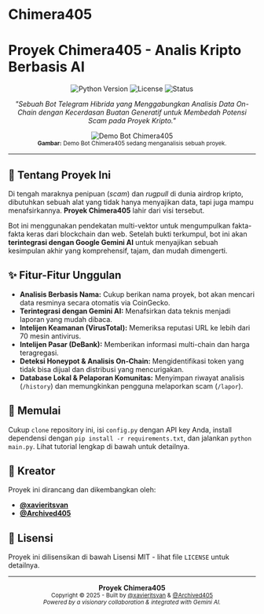 # Chimera405

# Proyek Chimera405 - Analis Kripto Berbasis AI

<p align="center">
  <img src="https://img.shields.io/badge/Python-3.9%2B-blue?style=for-the-badge&logo=python" alt="Python Version">
  <img src="https://img.shields.io/badge/License-MIT-green?style=for-the-badge" alt="License">
  <img src="https://img.shields.io/badge/Status-Stabil-brightgreen?style=for-the-badge" alt="Status">
</p>

<p align="center">
  <em>"Sebuah Bot Telegram Hibrida yang Menggabungkan Analisis Data On-Chain dengan Kecerdasan Buatan Generatif untuk Membedah Potensi Scam pada Proyek Kripto."</em>
</p>

<p align="center">
  <img src="[https://imgur.com/a/qjVhBAO]" alt="Demo Bot Chimera405">
  <br>
  <sup><strong>Gambar:</strong> Demo Bot Chimera405 sedang menganalisis sebuah proyek.</sup>
</p>

---

## 📜 Tentang Proyek Ini

Di tengah maraknya penipuan (*scam*) dan *rugpull* di dunia airdrop kripto, dibutuhkan sebuah alat yang tidak hanya menyajikan data, tapi juga mampu menafsirkannya. **Proyek Chimera405** lahir dari visi tersebut.

Bot ini menggunakan pendekatan multi-vektor untuk mengumpulkan fakta-fakta keras dari blockchain dan web. Setelah bukti terkumpul, bot ini akan **terintegrasi dengan Google Gemini AI** untuk menyajikan sebuah kesimpulan akhir yang komprehensif, tajam, dan mudah dimengerti.

## ✨ Fitur-Fitur Unggulan

- **Analisis Berbasis Nama:** Cukup berikan nama proyek, bot akan mencari data resminya secara otomatis via CoinGecko.
- **Terintegrasi dengan Gemini AI:** Menafsirkan data teknis menjadi laporan yang mudah dibaca.
- **Intelijen Keamanan (VirusTotal):** Memeriksa reputasi URL ke lebih dari 70 mesin antivirus.
- **Intelijen Pasar (DeBank):** Memberikan informasi multi-chain dan harga teragregasi.
- **Deteksi Honeypot & Analisis On-Chain:** Mengidentifikasi token yang tidak bisa dijual dan distribusi yang mencurigakan.
- **Database Lokal & Pelaporan Komunitas:** Menyimpan riwayat analisis (`/history`) dan memungkinkan pengguna melaporkan scam (`/lapor`).

## 🚀 Memulai

Cukup `clone` repository ini, isi `config.py` dengan API key Anda, install dependensi dengan `pip install -r requirements.txt`, dan jalankan `python main.py`. Lihat tutorial lengkap di bawah untuk detailnya.

## 👥 Kreator

Proyek ini dirancang dan dikembangkan oleh:
* **[@xavieritsvan](https://github.com/xavieritsvan)**
* **[@Archived405](https://github.com/Archived405)**

## 📄 Lisensi
Proyek ini dilisensikan di bawah Lisensi MIT - lihat file `LICENSE` untuk detailnya.

---
<p align="center">
  <b>Proyek Chimera405</b><br>
  <small>Copyright © 2025 - Built by <a href="https://github.com/xavieritsvan">@xavieritsvan</a> & <a href="https://github.com/Archived405">@Archived405</a></small><br>
  <small><i>Powered by a visionary collaboration & integrated with Gemini AI.</i></small>
</p>
